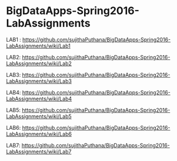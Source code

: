 # BigDataApps-Spring2016-LabAssignments

LAB1 : https://github.com/sujithaPuthana/BigDataApps-Spring2016-LabAssignments/wiki/Lab1

LAB2: https://github.com/sujithaPuthana/BigDataApps-Spring2016-LabAssignments/wiki/Lab2

LAB3: https://github.com/sujithaPuthana/BigDataApps-Spring2016-LabAssignments/wiki/Lab3

LAB4: https://github.com/sujithaPuthana/BigDataApps-Spring2016-LabAssignments/wiki/Lab4

LAB5: https://github.com/sujithaPuthana/BigDataApps-Spring2016-LabAssignments/wiki/Lab5

LAB6: https://github.com/sujithaPuthana/BigDataApps-Spring2016-LabAssignments/wiki/Lab6

LAB7: https://github.com/sujithaPuthana/BigDataApps-Spring2016-LabAssignments/wiki/Lab7
